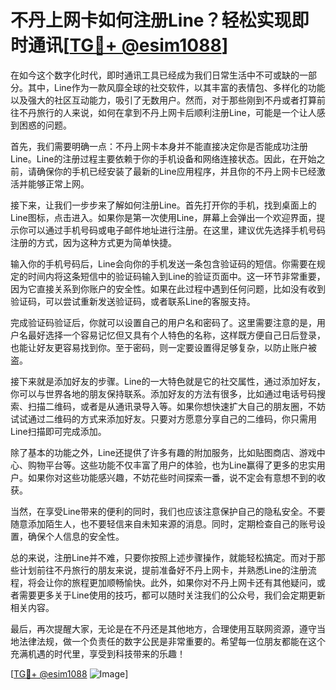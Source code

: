 # 不丹上网卡如何注册Line？轻松实现即时通讯[[TG💪+ @esim1088](https://t.me/s/esim1088)]

在如今这个数字化时代，即时通讯工具已经成为我们日常生活中不可或缺的一部分。其中，Line作为一款风靡全球的社交软件，以其丰富的表情包、多样化的功能以及强大的社区互动能力，吸引了无数用户。然而，对于那些刚到不丹或者打算前往不丹旅行的人来说，如何在拿到不丹上网卡后顺利注册Line，可能是一个让人感到困惑的问题。

首先，我们需要明确一点：不丹上网卡本身并不能直接决定你是否能成功注册Line。Line的注册过程主要依赖于你的手机设备和网络连接状态。因此，在开始之前，请确保你的手机已经安装了最新的Line应用程序，并且你的不丹上网卡已经激活并能够正常上网。

接下来，让我们一步步来了解如何注册Line。首先打开你的手机，找到桌面上的Line图标，点击进入。如果你是第一次使用Line，屏幕上会弹出一个欢迎界面，提示你可以通过手机号码或电子邮件地址进行注册。在这里，建议优先选择手机号码注册的方式，因为这种方式更为简单快捷。

输入你的手机号码后，Line会向你的手机发送一条包含验证码的短信。你需要在规定的时间内将这条短信中的验证码输入到Line的验证页面中。这一环节非常重要，因为它直接关系到你账户的安全性。如果在此过程中遇到任何问题，比如没有收到验证码，可以尝试重新发送验证码，或者联系Line的客服支持。

完成验证码验证后，你就可以设置自己的用户名和密码了。这里需要注意的是，用户名最好选择一个容易记忆但又具有个人特色的名称，这样既方便自己日后登录，也能让好友更容易找到你。至于密码，则一定要设置得足够复杂，以防止账户被盗。

接下来就是添加好友的步骤。Line的一大特色就是它的社交属性，通过添加好友，你可以与世界各地的朋友保持联系。添加好友的方法有很多，比如通过电话号码搜索、扫描二维码，或者是从通讯录导入等。如果你想快速扩大自己的朋友圈，不妨试试通过二维码的方式来添加好友。只要对方愿意分享自己的二维码，你只需用Line扫描即可完成添加。

除了基本的功能之外，Line还提供了许多有趣的附加服务，比如贴图商店、游戏中心、购物平台等。这些功能不仅丰富了用户的体验，也为Line赢得了更多的忠实用户。如果你对这些功能感兴趣，不妨花些时间探索一番，说不定会有意想不到的收获。

当然，在享受Line带来的便利的同时，我们也应该注意保护自己的隐私安全。不要随意添加陌生人，也不要轻信来自未知来源的消息。同时，定期检查自己的账号设置，确保个人信息的安全性。

总的来说，注册Line并不难，只要你按照上述步骤操作，就能轻松搞定。而对于那些计划前往不丹旅行的朋友来说，提前准备好不丹上网卡，并熟悉Line的注册流程，将会让你的旅程更加顺畅愉快。此外，如果你对不丹上网卡还有其他疑问，或者需要更多关于Line使用的技巧，都可以随时关注我们的公众号，我们会定期更新相关内容。

最后，再次提醒大家，无论是在不丹还是其他地方，合理使用互联网资源，遵守当地法律法规，做一个负责任的数字公民是非常重要的。希望每一位朋友都能在这个充满机遇的时代里，享受到科技带来的乐趣！

[[TG💪+ @esim1088](https://t.me/s/esim1088) ![Image](https://i.postimg.cc/4NQfJmqS/Snipaste-2025-05-13-00-14-12.png)]